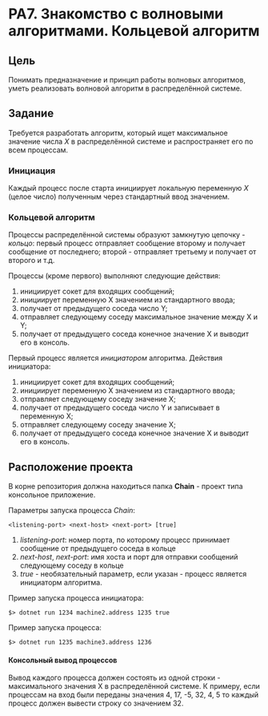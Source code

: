 # PA7. Знакомство с волновыми алгоритмами. Кольцевой алгоритм

## Цель
Понимать предназначение и принцип работы волновых алгоритмов, уметь реализовать волновой алгоритм в распределённой системе.

## Задание

Требуется разработать алгоритм, который ищет максимальное значение числа *X* в распределённой системе и распространяет его по всем процессам.

### Инициация

Каждый процесс после старта инициирует локальную переменную *X* (целое число) полученным через стандартный ввод значением.

### Кольцевой алгоритм

Процессы распределённой системы образуют замкнутую цепочку - *кольцо*: первый процесс отправляет сообщение второму и получает сообщение от последнего; второй - отправляет третьему и получает от второго и т.д.

Процессы (кроме первого) выполняют следующие действия:
1. инициирует сокет для входящих сообщений;
2. инициирует переменную X значением из стандартного ввода;
3. получает от предыдущего соседа число Y;
4. отправляет следующему соседу максимальное значение между X и Y;
5. получает от предыдущего соседа конечное значение X и выводит его в консоль.

Первый процесс является *инициатором* алгоритма.  Действия инициатора:
1. инициирует сокет для входящих сообщений;
2. инициирует переменную X значением из стандартного ввода;
3. отправляет следующему соседу значение X;
4. получает от предыдущего соседа число Y и записывает в переменную X;
5. отправляет следующему соседу значение X;
6. получает от предыдущего соседа конечное значение X и выводит его в консоль.

## Расположение проекта

В корне репозитория должна находиться папка **Chain** - проект типа консольное приложение.

Параметры запуска процесса *Chain*:

```
<listening-port> <next-host> <next-port> [true]
```

1. *listening-port*: номер порта, по которому процесс принимает сообщение от предыдущего соседа в кольце
2. *next-host*, *next-port*: имя хоста и порт для отправки сообщений следующему соседу в кольце
3. *true* - необязательный параметр, если указан - процесс является инициаторм алгоритма.

Пример запуска процесса инициатора:
```
$> dotnet run 1234 machine2.address 1235 true
```

Пример запуска процесса:
```
$> dotnet run 1235 machine3.address 1236
```

#### Консольный вывод процессов

Вывод каждого процесса должен состоять из одной строки - максимального значения X в распределённой системе. 
К примеру, если процессам на вход были переданы значения 4, 17, -5, 32, 4, 5 то каждый процесс должен вывести строку со значением 32.
